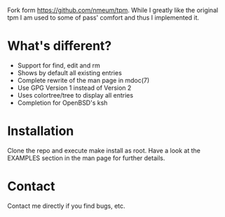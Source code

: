 
Fork form https://github.com/nmeum/tpm.  While I greatly like the original tpm I am used to some of pass' comfort and thus I implemented it.

What's different?
=================

* Support for find, edit and rm
* Shows by default all existing entries
* Complete rewrite of the man page in mdoc(7)
* Use GPG Version 1 instead of Version 2
* Uses colortree/tree to display all entries
* Completion for OpenBSD's ksh

Installation
============

Clone the repo and execute make install as root.  Have a look at the EXAMPLES section in the man page for further details.

Contact
=======

Contact me directly if you find bugs, etc.
